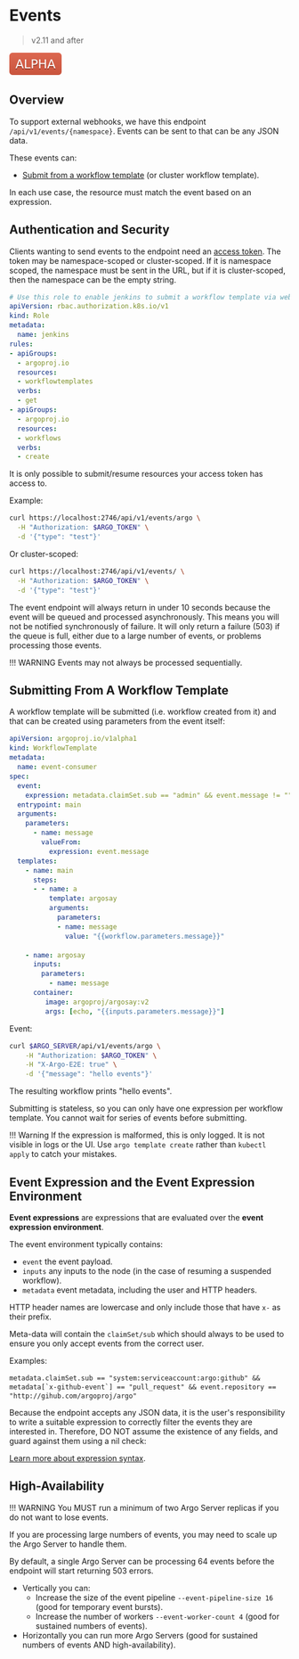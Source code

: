 # Events

> v2.11 and after

![alpha](assets/alpha.svg)

## Overview

To support external webhooks, we have this endpoint `/api/v1/events/{namespace}`. Events can be sent to that can be any JSON data.

These events can:

* [Submit from a workflow template](#submitting-from-a-workflow-template) (or cluster workflow template).

In each use case, the resource must match the event based on an expression.

## Authentication and Security

Clients wanting to send events to the endpoint need an [access token](access-token.md).  The token may be namespace-scoped or cluster-scoped. If it is namespace scoped, the namespace must be sent in the URL, but if it is cluster-scoped, then the namespace can be the empty string.  

```yaml
# Use this role to enable jenkins to submit a workflow template via webhook.
apiVersion: rbac.authorization.k8s.io/v1
kind: Role
metadata:
  name: jenkins
rules:
- apiGroups:
  - argoproj.io
  resources:
  - workflowtemplates
  verbs:
  - get
- apiGroups:
  - argoproj.io
  resources:
  - workflows
  verbs:
  - create
```

It is only possible to submit/resume resources your access token has access to. 

Example:

```bash
curl https://localhost:2746/api/v1/events/argo \
  -H "Authorization: $ARGO_TOKEN" \
  -d '{"type": "test"}'
```

Or cluster-scoped:

```bash
curl https://localhost:2746/api/v1/events/ \
  -H "Authorization: $ARGO_TOKEN" \
  -d '{"type": "test"}'
```

The event endpoint will always return in under 10 seconds because the event will be queued and processed asynchronously. This means you will not be notified synchronously of failure. It will only return a failure (503) if the queue is full, either due to a large number of events, or problems processing those events.  

!!! WARNING
    Events may not always be processed sequentially.   
  
## Submitting From A Workflow Template

A workflow template will be submitted (i.e. workflow created from it) and that can be created using parameters from the event itself:

```yaml
apiVersion: argoproj.io/v1alpha1
kind: WorkflowTemplate
metadata:
  name: event-consumer
spec:
  event:
    expression: metadata.claimSet.sub == "admin" && event.message != "" && metadata["x-argo-e2e"] == ["true"]
  entrypoint: main
  arguments:
    parameters:
      - name: message
        valueFrom:
          expression: event.message
  templates:
    - name: main
      steps:
      - - name: a
          template: argosay
          arguments:
            parameters:
            - name: message
              value: "{{workflow.parameters.message}}"

    - name: argosay
      inputs:
        parameters:
          - name: message
      container:
         image: argoproj/argosay:v2
         args: [echo, "{{inputs.parameters.message}}"]
```

Event:

```bash
curl $ARGO_SERVER/api/v1/events/argo \
    -H "Authorization: $ARGO_TOKEN" \
    -H "X-Argo-E2E: true" \
    -d '{"message": "hello events"}'
```

The resulting workflow prints "hello events".

Submitting is stateless, so you can only have one expression per workflow template. You cannot wait for series of events before submitting.

!!! Warning
    If the expression is malformed, this is only logged. It is not visible in logs or the UI. Use `argo template create` rather than `kubectl apply` to catch your mistakes.


## Event Expression and the Event Expression Environment

**Event expressions** are expressions that are evaluated over the **event expression environment**.

The event environment typically contains:

* `event` the event payload.
* `inputs` any inputs to the node (in the case of resuming a suspended workflow).
* `metadata` event metadata, including the user and  HTTP headers.

HTTP header names are lowercase and only include those that have `x-` as their prefix.

Meta-data will contain the `claimSet/sub` which should always to be used to ensure you only accept events from the correct user. 

Examples:

```
metadata.claimSet.sub == "system:serviceaccount:argo:github" && metadata[`x-github-event`] == "pull_request" && event.repository == "http://gihub.com/argoproj/argo"
```

Because the endpoint accepts any JSON data, it is the user's responsibility to write a suitable expression to correctly filter the events they are interested in. Therefore, DO NOT assume the existence of any fields, and guard against them using a nil check:

[Learn more about expression syntax](https://github.com/antonmedv/expr).

## High-Availability

!!! WARNING
    You MUST run a minimum of two Argo Server replicas if you do not want to lose events. 

If you are processing large numbers of events, you may need to scale up the Argo Server to handle them. 

By default, a single Argo Server can be processing 64 events before the endpoint will start returning 503 errors.

* Vertically you can: 
  * Increase the size of the event pipeline `--event-pipeline-size 16` (good for temporary event bursts).
  * Increase the number of workers `--event-worker-count 4` (good for sustained numbers of events).
* Horizontally you can run more Argo Servers (good for sustained numbers of events AND high-availability).
